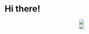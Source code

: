 <html>
  <head>
  </head>
  <body>
    <h1>Hi there!</h1>
    <div align='center'>
      <img src='http://github-readme-streak-stats.herokuapp.com?user=Rafael-Urei&theme=react&hide_border=true&border_radius=15&background=2D2C6F'></img>
    </div>
    <div align='center'>
      <img src='https://github-readme-stats.vercel.app/api/top-langs/?username=Rafael-Urei'></img>
    </div>
  </body>
</html>
